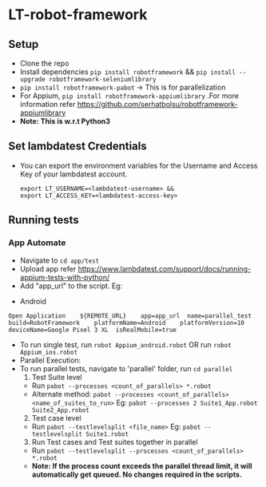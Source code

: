 # LT-robot-framework

## Setup
* Clone the repo
* Install dependencies  `pip install robotframework`  &&  `pip install --upgrade robotframework-seleniumlibrary`
* `pip install robotframework-pabot` -> This is for parallelization 
* For Appium, `pip install robotframework-appiumlibrary` .For more information refer https://github.com/serhatbolsu/robotframework-appiumlibrary
* **Note: This is w.r.t Python3**

## Set lambdatest Credentials 
* You can export the environment variables for the Username and Access Key of your lambdatest account. 

  ```
  export LT_USERNAME=<lambdatest-username> &&
  export LT_ACCESS_KEY=<lambdatest-access-key>
  ```

## Running tests

### App Automate

* Navigate to `cd app/test`
* Upload app refer https://www.lambdatest.com/support/docs/running-appium-tests-with-python/
* Add "app_url" to the script. Eg: 
- Android
```
Open Application    ${REMOTE_URL}    app=app_url  name=parallel_test    build=RobotFramework    platformName=Android    platformVersion=10   deviceName=Google Pixel 3 XL  isRealMobile=true
```

* To run single test, run `robot Appium_android.robot` OR  run `robot Appium_ios.robot` 
* Parallel Execution: 
* To run parallel tests, navigate to 'parallel' folder, run `cd parallel`
  1. Test Suite level
    - Run `pabot --processes <count_of_parallels> *.robot`
    - Alternate method: `pabot --processes <count_of_parallels> <name_of_suites_to_run>` Eg: `pabot --processes 2 Suite1_App.robot       Suite2_App.robot`
  2. Test case level
    - Run `pabot --testlevelsplit <file_name>` Eg:  `pabot --testlevelsplit Suite1.robot`
  3. Run Test cases and Test suites together in parallel
    - Run `pabot --testlevelsplit --processes <count_of_parallels> *.robot`
    - **Note: If the process count exceeds the parallel thread limit, it will automatically get queued. No changes required in the scripts.**
    

  

